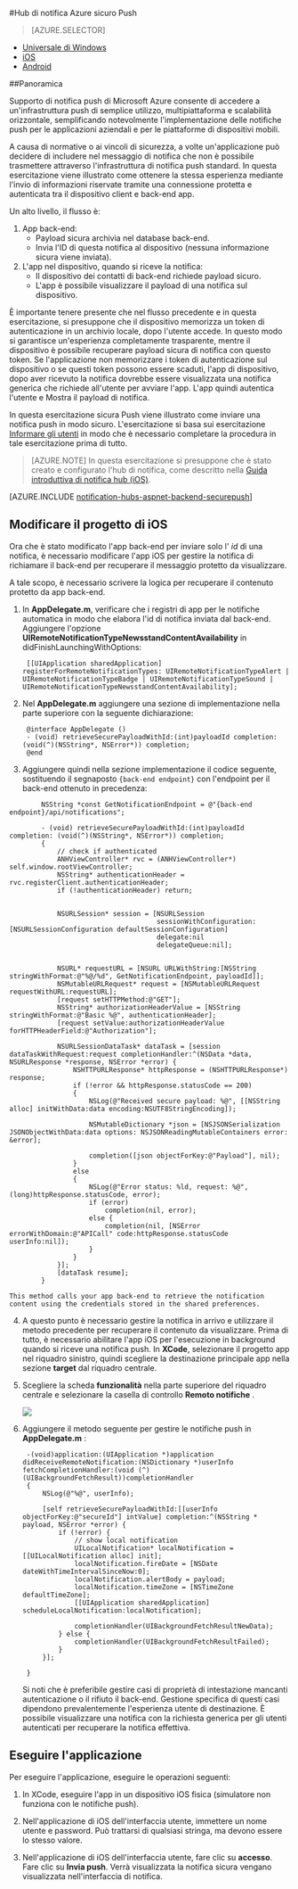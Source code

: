 <properties
    pageTitle="Hub di notifica Azure sicuro Push"
    description="Informazioni su come inviare le notifiche push sicura a un'app iOS da Azure. Esempi di codice scritti in obiettivo C e c#."
    documentationCenter="ios"
    authors="ysxu"
    manager="erikre"
    editor=""
    services="notification-hubs"/>

<tags
    ms.service="notification-hubs"
    ms.workload="mobile"
    ms.tgt_pltfrm="ios"
    ms.devlang="objective-c"
    ms.topic="article"
    ms.date="06/29/2016"
    ms.author="yuaxu"/>

#<a name="azure-notification-hubs-secure-push"></a>Hub di notifica Azure sicuro Push

> [AZURE.SELECTOR]
- [Universale di Windows](notification-hubs-aspnet-backend-windows-dotnet-wns-secure-push-notification.md)
- [iOS](notification-hubs-aspnet-backend-ios-push-apple-apns-secure-notification.md)
- [Android](notification-hubs-aspnet-backend-android-secure-google-gcm-push-notification.md)


##<a name="overview"></a>Panoramica

Supporto di notifica push di Microsoft Azure consente di accedere a un'infrastruttura push di semplice utilizzo, multipiattaforma e scalabilità orizzontale, semplificando notevolmente l'implementazione delle notifiche push per le applicazioni aziendali e per le piattaforme di dispositivi mobili.

A causa di normative o ai vincoli di sicurezza, a volte un'applicazione può decidere di includere nel messaggio di notifica che non è possibile trasmettere attraverso l'infrastruttura di notifica push standard. In questa esercitazione viene illustrato come ottenere la stessa esperienza mediante l'invio di informazioni riservate tramite una connessione protetta e autenticata tra il dispositivo client e back-end app.

Un alto livello, il flusso è:

1. App back-end:
    - Payload sicura archivia nel database back-end.
    - Invia l'ID di questa notifica al dispositivo (nessuna informazione sicura viene inviata).
2. L'app nel dispositivo, quando si riceve la notifica:
    - Il dispositivo dei contatti di back-end richiede payload sicuro.
    - L'app è possibile visualizzare il payload di una notifica sul dispositivo.

È importante tenere presente che nel flusso precedente e in questa esercitazione, si presuppone che il dispositivo memorizza un token di autenticazione in un archivio locale, dopo l'utente accede. In questo modo si garantisce un'esperienza completamente trasparente, mentre il dispositivo è possibile recuperare payload sicura di notifica con questo token. Se l'applicazione non memorizzare i token di autenticazione sul dispositivo o se questi token possono essere scaduti, l'app di dispositivo, dopo aver ricevuto la notifica dovrebbe essere visualizzata una notifica generica che richiede all'utente per avviare l'app. L'app quindi autentica l'utente e Mostra il payload di notifica.

In questa esercitazione sicura Push viene illustrato come inviare una notifica push in modo sicuro. L'esercitazione si basa sui esercitazione [Informare gli utenti](notification-hubs-aspnet-backend-ios-apple-apns-notification.md) in modo che è necessario completare la procedura in tale esercitazione prima di tutto.

> [AZURE.NOTE] In questa esercitazione si presuppone che è stato creato e configurato l'hub di notifica, come descritto nella [Guida introduttiva di notifica hub (iOS)](notification-hubs-ios-apple-push-notification-apns-get-started.md).

[AZURE.INCLUDE [notification-hubs-aspnet-backend-securepush](../../includes/notification-hubs-aspnet-backend-securepush.md)]

## <a name="modify-the-ios-project"></a>Modificare il progetto di iOS

Ora che è stato modificato l'app back-end per inviare solo l' *id* di una notifica, è necessario modificare l'app iOS per gestire la notifica di richiamare il back-end per recuperare il messaggio protetto da visualizzare.

A tale scopo, è necessario scrivere la logica per recuperare il contenuto protetto da app back-end.

1. In **AppDelegate.m**, verificare che i registri di app per le notifiche automatica in modo che elabora l'id di notifica inviata dal back-end. Aggiungere l'opzione **UIRemoteNotificationTypeNewsstandContentAvailability** in didFinishLaunchingWithOptions:

        [[UIApplication sharedApplication] registerForRemoteNotificationTypes: UIRemoteNotificationTypeAlert | UIRemoteNotificationTypeBadge | UIRemoteNotificationTypeSound | UIRemoteNotificationTypeNewsstandContentAvailability];

2. Nel **AppDelegate.m** aggiungere una sezione di implementazione nella parte superiore con la seguente dichiarazione:

        @interface AppDelegate ()
        - (void) retrieveSecurePayloadWithId:(int)payloadId completion: (void(^)(NSString*, NSError*)) completion;
        @end

3. Aggiungere quindi nella sezione implementazione il codice seguente, sostituendo il segnaposto `{back-end endpoint}` con l'endpoint per il back-end ottenuto in precedenza:

```
        NSString *const GetNotificationEndpoint = @"{back-end endpoint}/api/notifications";

        - (void) retrieveSecurePayloadWithId:(int)payloadId completion: (void(^)(NSString*, NSError*)) completion;
        {
            // check if authenticated
            ANHViewController* rvc = (ANHViewController*) self.window.rootViewController;
            NSString* authenticationHeader = rvc.registerClient.authenticationHeader;
            if (!authenticationHeader) return;


            NSURLSession* session = [NSURLSession
                                     sessionWithConfiguration:[NSURLSessionConfiguration defaultSessionConfiguration]
                                     delegate:nil
                                     delegateQueue:nil];


            NSURL* requestURL = [NSURL URLWithString:[NSString stringWithFormat:@"%@/%d", GetNotificationEndpoint, payloadId]];
            NSMutableURLRequest* request = [NSMutableURLRequest requestWithURL:requestURL];
            [request setHTTPMethod:@"GET"];
            NSString* authorizationHeaderValue = [NSString stringWithFormat:@"Basic %@", authenticationHeader];
            [request setValue:authorizationHeaderValue forHTTPHeaderField:@"Authorization"];

            NSURLSessionDataTask* dataTask = [session dataTaskWithRequest:request completionHandler:^(NSData *data, NSURLResponse *response, NSError *error) {
                NSHTTPURLResponse* httpResponse = (NSHTTPURLResponse*) response;
                if (!error && httpResponse.statusCode == 200)
                {
                    NSLog(@"Received secure payload: %@", [[NSString alloc] initWithData:data encoding:NSUTF8StringEncoding]);

                    NSMutableDictionary *json = [NSJSONSerialization JSONObjectWithData:data options: NSJSONReadingMutableContainers error: &error];

                    completion([json objectForKey:@"Payload"], nil);
                }
                else
                {
                    NSLog(@"Error status: %ld, request: %@", (long)httpResponse.statusCode, error);
                    if (error)
                        completion(nil, error);
                    else {
                        completion(nil, [NSError errorWithDomain:@"APICall" code:httpResponse.statusCode userInfo:nil]);
                    }
                }
            }];
            [dataTask resume];
        }
```

    This method calls your app back-end to retrieve the notification content using the credentials stored in the shared preferences.

4. A questo punto è necessario gestire la notifica in arrivo e utilizzare il metodo precedente per recuperare il contenuto da visualizzare. Prima di tutto, è necessario abilitare l'app iOS per l'esecuzione in background quando si riceve una notifica push. In **XCode**, selezionare il progetto app nel riquadro sinistro, quindi scegliere la destinazione principale app nella sezione **target** dal riquadro centrale.

5. Scegliere la scheda **funzionalità** nella parte superiore del riquadro centrale e selezionare la casella di controllo **Remoto notifiche** .

    ![][IOS1]


6. Aggiungere il metodo seguente per gestire le notifiche push in **AppDelegate.m** :

        -(void)application:(UIApplication *)application didReceiveRemoteNotification:(NSDictionary *)userInfo fetchCompletionHandler:(void (^)(UIBackgroundFetchResult))completionHandler
        {
            NSLog(@"%@", userInfo);

            [self retrieveSecurePayloadWithId:[[userInfo objectForKey:@"secureId"] intValue] completion:^(NSString * payload, NSError *error) {
                if (!error) {
                    // show local notification
                    UILocalNotification* localNotification = [[UILocalNotification alloc] init];
                    localNotification.fireDate = [NSDate dateWithTimeIntervalSinceNow:0];
                    localNotification.alertBody = payload;
                    localNotification.timeZone = [NSTimeZone defaultTimeZone];
                    [[UIApplication sharedApplication] scheduleLocalNotification:localNotification];

                    completionHandler(UIBackgroundFetchResultNewData);
                } else {
                    completionHandler(UIBackgroundFetchResultFailed);
                }
            }];

        }

    Si noti che è preferibile gestire casi di proprietà di intestazione mancanti autenticazione o il rifiuto il back-end. Gestione specifica di questi casi dipendono prevalentemente l'esperienza utente di destinazione. È possibile visualizzare una notifica con la richiesta generica per gli utenti autenticati per recuperare la notifica effettiva.

## <a name="run-the-application"></a>Eseguire l'applicazione

Per eseguire l'applicazione, eseguire le operazioni seguenti:

1. In XCode, eseguire l'app in un dispositivo iOS fisica (simulatore non funziona con le notifiche push).

2. Nell'applicazione di iOS dell'interfaccia utente, immettere un nome utente e password. Può trattarsi di qualsiasi stringa, ma devono essere lo stesso valore.

3. Nell'applicazione di iOS dell'interfaccia utente, fare clic su **accesso**. Fare clic su **Invia push**. Verrà visualizzata la notifica sicura vengano visualizzata nell'interfaccia di notifica.

[IOS1]: ./media/notification-hubs-aspnet-backend-ios-secure-push/secure-push-ios-1.png
